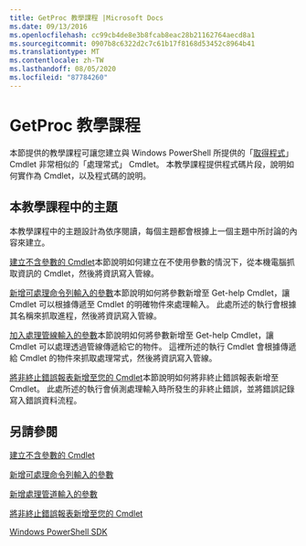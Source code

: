 ```yaml
---
title: GetProc 教學課程 |Microsoft Docs
ms.date: 09/13/2016
ms.openlocfilehash: cc99cb4de8e3b8fcab8eac28b21162764aecd8a1
ms.sourcegitcommit: 0907b8c6322d2c7c61b17f8168d53452c8964b41
ms.translationtype: MT
ms.contentlocale: zh-TW
ms.lasthandoff: 08/05/2020
ms.locfileid: "87784260"
---
```

# <a name="getproc-tutorial"></a>GetProc 教學課程

本節提供的教學課程可讓您建立與 Windows PowerShell 所提供的「[取得程式](/powershell/module/Microsoft.PowerShell.Management/Get-Process)」 Cmdlet 非常相似的「處理常式」 Cmdlet。 本教學課程提供程式碼片段，說明如何實作為 Cmdlet，以及程式碼的說明。

## <a name="topics-in-this-tutorial"></a>本教學課程中的主題

本教學課程中的主題設計為依序閱讀，每個主題都會根據上一個主題中所討論的內容來建立。

[建立不含參數的 Cmdlet](./creating-a-cmdlet-without-parameters.md)本節說明如何建立在不使用參數的情況下，從本機電腦抓取資訊的 Cmdlet，然後將資訊寫入管線。

[新增可處理命令列輸入的參數](./adding-parameters-that-process-command-line-input.md)本節說明如何將參數新增至 Get-help Cmdlet，讓 Cmdlet 可以根據傳遞至 Cmdlet 的明確物件來處理輸入。 此處所述的執行會根據其名稱來抓取進程，然後將資訊寫入管線。

[加入處理管線輸入的參數](./adding-parameters-that-process-pipeline-input.md)本節說明如何將參數新增至 Get-help Cmdlet，讓 Cmdlet 可以處理透過管線傳遞給它的物件。 這裡所述的執行 Cmdlet 會根據傳遞給 Cmdlet 的物件來抓取處理常式，然後將資訊寫入管線。

[將非終止錯誤報表新增至您的 Cmdlet](./adding-non-terminating-error-reporting-to-your-cmdlet.md)本節說明如何將非終止錯誤報表新增至 Cmdlet。 此處所述的執行會偵測處理輸入時所發生的非終止錯誤，並將錯誤記錄寫入錯誤資料流程。

## <a name="see-also"></a>另請參閱

[建立不含參數的 Cmdlet](./creating-a-cmdlet-without-parameters.md)

[新增可處理命令列輸入的參數](./adding-parameters-that-process-command-line-input.md)

[新增處理管道輸入的參數](./adding-parameters-that-process-pipeline-input.md)

[將非終止錯誤報表新增至您的 Cmdlet](./adding-non-terminating-error-reporting-to-your-cmdlet.md)

[Windows PowerShell SDK](../windows-powershell-reference.md)
